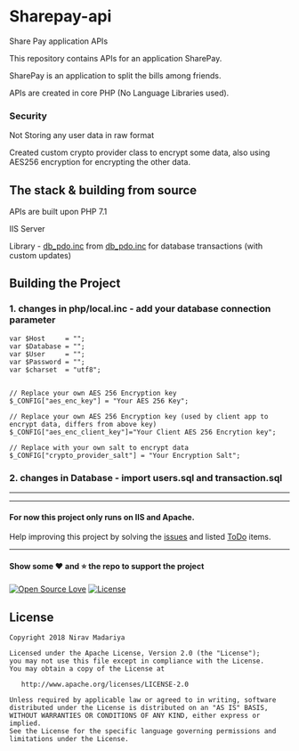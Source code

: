 # Sharepay-api
Share Pay application APIs

This repository contains APIs for an application SharePay.

SharePay is an application to split the bills among friends.

APIs are created in core PHP (No Language Libraries used).

### Security 
Not Storing any user data in raw format

Created custom crypto provider class to encrypt some data, also using AES256 encryption for encrypting the other data.

## The stack & building from source 
APIs are built upon PHP 7.1

IIS Server

Library - <a href="https://github.com/niravmadariya/sharepay-api/blob/master/php/db_pdo.inc">db_pdo.inc</a> from <a href="https://github.com/niravmadariya/phplib/tree/master/inc/db_pdo.inc">db_pdo.inc</a> for database transactions (with custom updates) 

## Building the Project

### 1. changes in php/local.inc - add your database connection parameter
```
var $Host     = "";
var $Database = "";
var $User     = "";
var $Password = "";
var $charset  = "utf8";


// Replace your own AES 256 Encryption key
$_CONFIG["aes_enc_key"] = "Your AES 256 Key";

// Replace your own AES 256 Encryption key (used by client app to encrypt data, differs from above key)
$_CONFIG["aes_enc_client_key"]="Your Client AES 256 Encrytion key";

// Replace with your own salt to encrypt data 
$_CONFIG["crypto_provider_salt"] = "Your Encryption Salt";

```

### 2. changes in Database - import users.sql and transaction.sql

-------
-------

#### For now this project only runs on IIS and Apache.

Help improving this project by solving the <a href="https://github.com/niravmadariya/sharepay-api/issues" target="_blank">issues</a> and listed <a href="https://github.com/niravmadariya/sharepay-api/projects/1" target="_blank">ToDo</a> items.

-------

#### Show some :heart: and :star: the repo to support the project
[![Open Source Love](https://badges.frapsoft.com/os/v1/open-source.svg?v=102)](https://opensource.org/licenses/Apache-2.0)
[![License](https://img.shields.io/badge/license-Apache%202.0-blue.svg)](https://github.com/niravmadariya/sharepay-api/blob/master/LICENSE)

## License

```
Copyright 2018 Nirav Madariya

Licensed under the Apache License, Version 2.0 (the "License");
you may not use this file except in compliance with the License.
You may obtain a copy of the License at

   http://www.apache.org/licenses/LICENSE-2.0

Unless required by applicable law or agreed to in writing, software
distributed under the License is distributed on an "AS IS" BASIS,
WITHOUT WARRANTIES OR CONDITIONS OF ANY KIND, either express or implied.
See the License for the specific language governing permissions and
limitations under the License.

```
